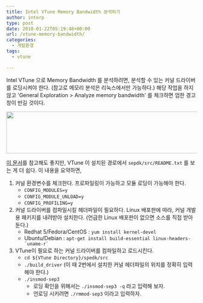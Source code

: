 ```yaml
---
title: Intel VTune Memory Bandwidth 분석하기
author: interp
type: post
date: 2018-01-22T05:19:48+00:00
url: /vtune-memory-bandwidth/
categories:
  - 개발환경
tags:
  - vtune

---
```

Intel VTune 으로 Memory Bandwidth 를 분석하려면, 분석할 수 있는 커널 드라이버를 로딩시켜야 한다. (참고로 메모리 분석은 리눅스에서만 가능하다.) 해당 작업을 하지 않고 'General Exploration > Analyze memory bandwidth' 를 체크하면 엄한 경고창이 반길 것이다.

<img class="aligncenter size-large wp-image-1272" src="http://interp.iwinv.net/wp-content/uploads/2018/01/before-1024x156.jpg" alt="" width="730" height="111" srcset="https://interp.blog/wp-content/uploads/2018/01/before-1024x156.jpg 1024w, https://interp.blog/wp-content/uploads/2018/01/before-300x46.jpg 300w, https://interp.blog/wp-content/uploads/2018/01/before-768x117.jpg 768w, https://interp.blog/wp-content/uploads/2018/01/before-1200x183.jpg 1200w, https://interp.blog/wp-content/uploads/2018/01/before.jpg 1325w" sizes="(max-width: 730px) 100vw, 730px" />

[이 문서][1]를 참고해도 좋지만, VTune 이 설치된 경로에서 `sepdk/src/README.txt` 를 보는 게 더 쉽다. 이 내용을 요약하면,

  1. 커널 환경변수를 체크한다. 프로파일링이 가능하고 모듈 로딩이 가능해야 한다. 
      * `CONFIG_MODULES=y`
      * `CONFIG_MODULE_UNLOAD=y`
      * `CONFIG_PROFILING=y`
  2. 커널 드라이버를 컴파일시킬 헤더파일이 필요하다. Linux 배포판에 따라, 커널 개발용 패키지를 내려받아 설치한다. (언급한 Linux 배포판이 없으면 소스를 직접 받아둔다.) 
      * Redhat 5/Fedora/CentOS : `yum install kernel-devel`
      * Ubuntu/Debian : `` apt-get install build-essential linux-headers-`uname-r` ``
  3. VTune이 필요로 하는 커널 드라이버를 컴파일하고 로드시킨다. 
      * `cd ${VTune Directory}/spedk/src`
      * `./build_driver` (이 때 2번에서 설치한 커널 헤더파일의 위치를 정확히 입력해야 한다.)
      * `./insmod-sep3` <ul style="list-style-type: circle;">
          <li>
            로딩 확인을 위해서는 <code>./insmod-sep3 -q</code> 라고 입력해 보자.
          </li>
          <li>
            언로딩 시키려면 <code>./rmmod-sep3</code> 이라고 입력하자.
          </li>
        </ul>

 [1]: https://software.intel.com/en-us/vtune-amplifier-help-building-and-installing-the-sampling-drivers-for-linux-targets
